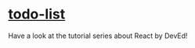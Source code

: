 # [todo-list](https://tim0-12432.github.io/todo-list)

Have a look at the tutorial series about React by DevEd!